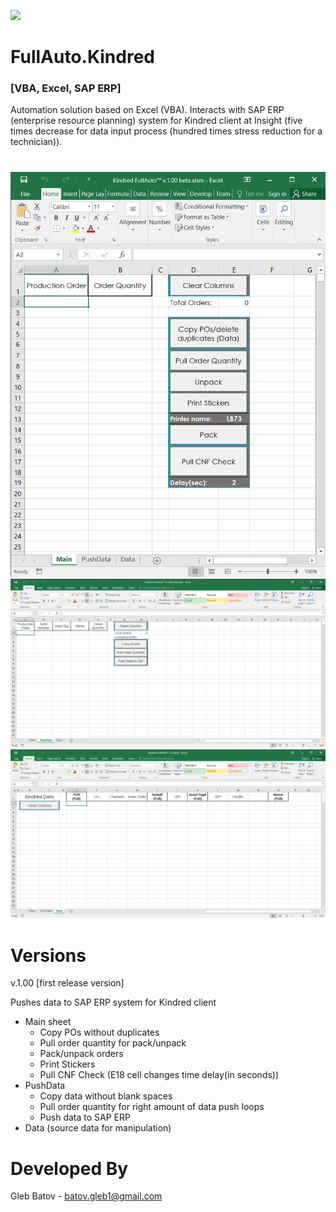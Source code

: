 <p align="left">
<img src="https://github.com/glebbatov/FullAuto.Kindred/blob/master/1200px-Microsoft_Office_Excel_(2018%E2%80%93present).svg.png" width="125">
  <h1>FullAuto.Kindred</h1>
  <h3>[VBA, Excel, SAP ERP]</h3>
<p>
  
Automation solution based on Excel (VBA). Interacts with SAP ERP (enterprise resource planning) system for Kindred client at Insight (five times decrease for data input process (hundred times stress reduction for a technician)).
#
<p align="left">
  <img src="https://github.com/glebbatov/FullAuto.Kindred/blob/master/01.jpg" width="600">
  <img src="https://github.com/glebbatov/FullAuto.Kindred/blob/master/02.jpg" width="600">
  <img src="https://github.com/glebbatov/FullAuto.Kindred/blob/master/03.jpg" width="600">
</p>

# Versions

v.1.00 [first release version]

Pushes data to SAP ERP system for Kindred client
* Main sheet
	* Copy POs without duplicates
	* Pull order quantity for pack/unpack
	* Pack/unpack orders
	* Print Stickers
	* Pull CNF Check (E18 cell changes time delay(in seconds))
* PushData
	* Copy data without blank spaces
	* Pull order quantity for right amount of data push loops
	* Push data to SAP ERP
* Data (source data for manipulation)
  

# Developed By
Gleb Batov - batov.gleb1@gmail.com
